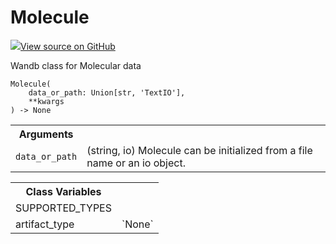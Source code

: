 # Molecule

<!-- Insert buttons and diff -->


[![](https://www.tensorflow.org/images/GitHub-Mark-32px.png)View source on GitHub](https://www.github.com/wandb/client/tree/3a0def97afe1def2b1a59786b4f0bbcac3f5dc4c/wandb/sdk/data_types.py#L715-L807)




Wandb class for Molecular data

<pre><code>Molecule(
    data_or_path: Union[str, 'TextIO'],
    **kwargs
) -> None</code></pre>



<!-- Placeholder for "Used in" -->


<!-- Tabular view -->
<table>
<tr><th>Arguments</th></tr>

<tr>
<td>
<code>data_or_path</code>
</td>
<td>
(string, io)
Molecule can be initialized from a file name or an io object.
</td>
</tr>
</table>





<!-- Tabular view -->
<table>
<tr><th>Class Variables</th></tr>

<tr>
<td>
SUPPORTED_TYPES<a id="SUPPORTED_TYPES"></a>
</td>
<td>

</td>
</tr><tr>
<td>
artifact_type<a id="artifact_type"></a>
</td>
<td>
`None`
</td>
</tr>
</table>

